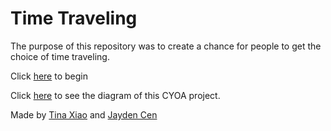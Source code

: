 # Time Traveling

The purpose of this repository was to create a chance for people to get the choice of time traveling.

Click [here](home/home.md) to begin

Click [here](https://docs.google.com/drawings/d/1tCGGH3nl0jguMxcFOIK1TK3PzmnJrvsuIcWHBy0acDs/edit) to see the diagram of this CYOA project.

Made by [Tina Xiao](https://github.com/tinax8774) and [Jayden Cen](https://github.com/jaydenc3399)
